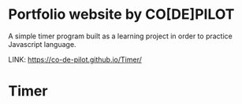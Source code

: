 # Portfolio website by CO[DE]PILOT

A simple timer program built as a learning project in order to practice Javascript language.

LINK: https://co-de-pilot.github.io/Timer/
# Timer
